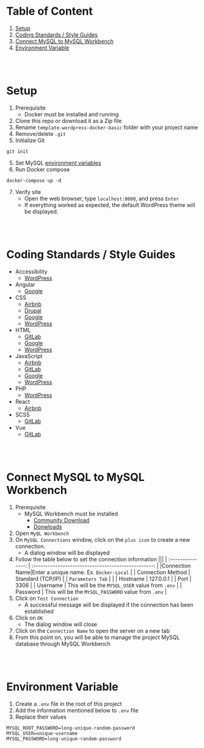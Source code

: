 # Table of Content

1. [Setup](#setup)
2. [Coding Standards / Style Guides](#coding-standards--style-guides)
3. [Connect MySQL to MySQL Workbench](#connect-mysql-to-mysql-workbench)
4. [Environment Variable](#environment-variable)

<br><br>

# Setup

1. Prerequisite
   - Docker must be installed and running
2. Clone this repo or download it as a Zip file
3. Rename `template-wordpress-docker-basic` folder with your project name
4. Remove/delete `.git`
5. Initialize Git

```
git init
```

5. Set MySQL [environment variables](#environment-variable)
6. Run Docker compose

```
docker-compose up -d
```

7. Verify site
   - Open the web browser, type `localhost:8000`, and press `Enter`
   - If everything worked as expected, the default WordPress theme will be displayed.

<br><br>

# Coding Standards / Style Guides

- Accessibility
  - [WordPress](https://developer.wordpress.org/coding-standards/wordpress-coding-standards/accessibility/)
- Angular
  - [Google](https://google.github.io/styleguide/angularjs-google-style.html)
- CSS
  - [Airbnb](https://github.com/airbnb/css)
  - [Drupal](https://www.drupal.org/docs/develop/standards/css/css-formatting-guidelines)
  - [Google](https://google.github.io/styleguide/htmlcssguide.html)
  - [WordPress](https://developer.wordpress.org/coding-standards/wordpress-coding-standards/css/)
- HTML
  - [GitLab](https://docs.gitlab.com/ee/development/fe_guide/style/html.html)
  - [Google](https://google.github.io/styleguide/htmlcssguide.html)
  - [WordPress](https://developer.wordpress.org/coding-standards/wordpress-coding-standards/html/)
- JavaScript
  - [Airbnb](https://github.com/airbnb/javascript)
  - [GitLab](https://docs.gitlab.com/ee/development/fe_guide/style/javascript.html)
  - [Google](https://google.github.io/styleguide/jsguide.html)
  - [WordPress](https://developer.wordpress.org/coding-standards/wordpress-coding-standards/javascript/)
- PHP
  - [WordPress](https://developer.wordpress.org/coding-standards/wordpress-coding-standards/php/)
- React
  - [Airbnb](https://github.com/airbnb/javascript/tree/master/react)
- SCSS
  - [GitLab](https://docs.gitlab.com/ee/development/fe_guide/style/scss.html)
- Vue
  - [GitLab](https://docs.gitlab.com/ee/development/fe_guide/style/vue.html)

<br><br>

# Connect MySQL to MySQL Workbench

1. Prerequisite
   - MySQL Workbench must be installed
     - [Community Download](https://dev.mysql.com/downloads/workbench/)
     - [Donwloads](https://www.mysql.com/downloads/)
2. Open `MyQL Workbench`
3. On `MySQL Connections` window, click on the `plus icon` to create a new connection.
   - A dialog window will be displayed
4. Follow the table below to set the connection information
   |||
   | :---------------: | :-------------------------------------------------: |
   |Connection Name|Enter a unique name. Ex. `Docker-Local` |
   | Connection Method | Standard (TCP/IP) |
   | `Parameters Tab` | |
   | Hostname | 127.0.0.1 |
   | Port | 3306 |
   | Username | This will be the `MYSQL_USER` value from `.env` |
   | Password | This will be the `MYSQL_PASSWORD` value from `.env` |
5. Click on `Test Connection`
   - A successful message will be displayed if the connection has been established
6. Click on `OK`
   - The dialog window will close
7. Click on the `Connection Name` to open the server on a new tab
8. From this point on, you will be able to manage the project MySQL database through MySQL Workbench

<br><br>

# Environment Variable

1. Create a `.env` file in the root of this project
2. Add the information mentioned below to `.env` file
3. Replace their values

```
MYSQL_ROOT_PASSWORD=long-unique-random-password
MYSQL_USER=unique-username
MYSQL_PASSWORD=long-unique-random-password
```
